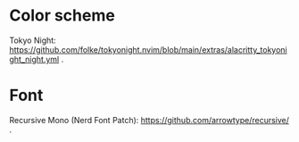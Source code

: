# Color scheme

Tokyo Night: https://github.com/folke/tokyonight.nvim/blob/main/extras/alacritty_tokyonight_night.yml .

# Font

Recursive Mono (Nerd Font Patch): https://github.com/arrowtype/recursive/ .
